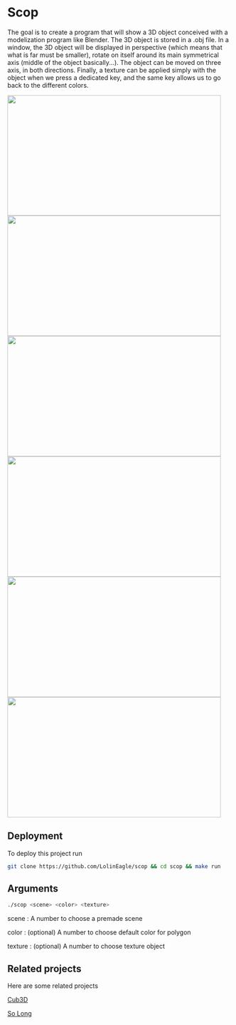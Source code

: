 # Scop
The goal is to create a program that will show a 3D object conceived with a modelization program like Blender. The 3D object is stored in a .obj file. In a window, the 3D object will be displayed in perspective (which means that what is far must be smaller), rotate on itself around its main symmetrical axis (middle of the object basically...). The object can be moved on three axis, in both directions. Finally, a texture can be applied simply with the object when we press a dedicated key, and the same key allows us to go back to the different colors.

<img src="https://github.com/user-attachments/assets/3a1b1716-789d-4671-83aa-32c4303b7d25" width="480" height="270"/>
<img src="https://github.com/user-attachments/assets/73dc89d7-c726-4c43-bdda-d18c6c1cec50" width="480" height="270"/>
<img src="https://github.com/user-attachments/assets/181679cd-2cf9-449b-9ac5-090934edde16" width="480" height="270"/>
<img src="https://github.com/user-attachments/assets/f3bc97c7-da17-4e19-9137-c3a9a79ff6ef" width="480" height="270"/>
<img src="https://github.com/user-attachments/assets/362c8eaf-8cc6-41da-9097-84ccd7ab9b49" width="480" height="270"/>
<img src="https://github.com/user-attachments/assets/cdef6286-8273-4e19-9e8c-3e08ea5f29f1" width="480" height="270"/>

## Deployment
To deploy this project run
```bash
git clone https://github.com/LolinEagle/scop && cd scop && make run
```

## Arguments
```bash
./scop <scene> <color> <texture>
```
scene : A number to choose a premade scene

color : (optional) A number to choose default color for polygon

texture : (optional) A number to choose texture object

## Related projects
Here are some related projects

[Cub3D](https://github.com/LolinEagle/Cub3D)

[So Long](https://github.com/LolinEagle/so_long)
